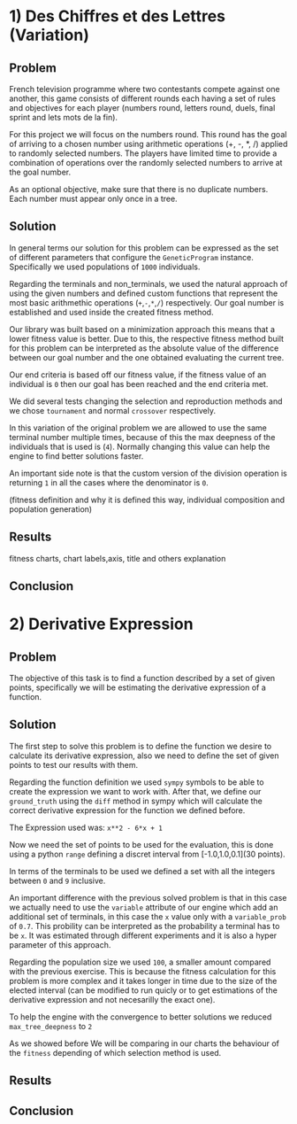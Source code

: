 # 1) Des Chiffres et des Lettres (Variation)

## Problem
French television programme where two contestants compete against one another, this game consists of different rounds each having a set of rules and objectives for each player (numbers round, letters round, duels, final sprint and lets mots de la fin). 

For this project we will focus on the numbers round. This round has the goal of arriving to a chosen number using arithmetic operations (+, -, *, /) applied to randomly selected numbers. The players have limited time to provide a combination of operations over the randomly selected numbers to arrive at the goal number.

As an optional objective, make sure that there is no duplicate numbers. Each number must appear only once in a tree.

## Solution
In general terms our solution for this problem can be expressed as the set of different parameters that configure the `GeneticProgram` instance. Specifically we used populations of `1000` individuals.

Regarding the terminals and non_terminals, we used the natural approach of using the given numbers and defined custom functions that represent the most basic arithmethic operations (`+`,`-`,`*`,`/`) respectively. Our goal number is established and used inside the created fitness method.

Our library was built based on a minimization approach this means that a lower fitness value is better. Due to this, the respective fitness method built for this problem can be interpreted as the absolute value of the difference between our goal number and the one obtained evaluating the current tree.

Our end criteria is based off our fitness value, if the fitness value of an individual is `0` then our goal has been reached and the end criteria met.

We did several tests changing the selection and reproduction methods and we chose `tournament` and normal `crossover` respectively.

In this variation of the original problem we are allowed to use the same terminal number  multiple times, because of this the max deepness of the individuals that is used is (`4`). Normally changing this value can help the engine to find better solutions faster.

An important side note is that the custom version of the division operation is returning `1` in all the cases where the denominator is `0`.


(fitness definition and why it is defined this way, individual composition and population generation)

## Results
fitness charts, chart labels,axis, title and others explanation

## Conclusion

# 2) Derivative Expression
## Problem
The objective of this task is to find a function described by a set of given points, specifically we will be estimating the derivative expression of a function.
## Solution
The first step to solve this problem is to define the function we desire to calculate its derivative expression, also we need to define the set of given points to test our results with them.

Regarding the function definition we used `sympy` symbols to be able to create the expression we want to work with. After that, we define our `ground_truth` using the `diff` method in sympy which will calculate the correct derivative expression for the function we defined before.

The Expression used was: `x**2 - 6*x + 1`

Now we need the set of points to be used for the evaluation, this is done using a python `range` defining a discret interval from [-1.0,1.0,0.1](30 points).

In terms of the terminals to be used we defined a set with all the integers between `0` and `9` inclusive.

An important difference with the previous solved problem is that in this case we actually need to use the `variable` attribute of our engine which add an additional set of terminals, in this case the `x` value only with a `variable_prob` of `0.7`. This probility can be interpreted as the probability a terminal has to be `x`. It was estimated through different experiments and it is also a hyper parameter of this approach.

Regarding the population size we used `100`, a smaller amount compared with the previous exercise. This is because the fitness calculation for this problem is more complex and it takes longer in time due to the size of the elected interval (can be modified to run quicly or to get estimations of the derivative expression and not necesarilly the exact one).

To help the engine with the convergence to better solutions we reduced `max_tree_deepness` to `2`

As we showed before We will be comparing in our charts the behaviour of the `fitness` depending of which selection method is used.









## Results

## Conclusion
